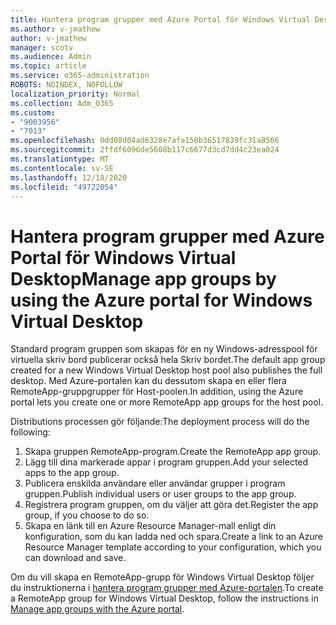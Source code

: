 ```yaml
---
title: Hantera program grupper med Azure Portal för Windows Virtual Desktop
ms.author: v-jmathew
author: v-jmathew
manager: scotv
ms.audience: Admin
ms.topic: article
ms.service: o365-administration
ROBOTS: NOINDEX, NOFOLLOW
localization_priority: Normal
ms.collection: Adm_O365
ms.custom:
- "9003956"
- "7013"
ms.openlocfilehash: 0dd08d04ad6328e7afa158b36517839fc31a8566
ms.sourcegitcommit: 2ffdf6096de5608b117c6677d3cd7dd4c23ea024
ms.translationtype: MT
ms.contentlocale: sv-SE
ms.lasthandoff: 12/18/2020
ms.locfileid: "49722054"
---
```

# <a name="manage-app-groups-by-using-the-azure-portal-for-windows-virtual-desktop"></a><span data-ttu-id="10993-102">Hantera program grupper med Azure Portal för Windows Virtual Desktop</span><span class="sxs-lookup"><span data-stu-id="10993-102">Manage app groups by using the Azure portal for Windows Virtual Desktop</span></span>

<span data-ttu-id="10993-103">Standard program gruppen som skapas för en ny Windows-adresspool för virtuella skriv bord publicerar också hela Skriv bordet.</span><span class="sxs-lookup"><span data-stu-id="10993-103">The default app group created for a new Windows Virtual Desktop host pool also publishes the full desktop.</span></span> <span data-ttu-id="10993-104">Med Azure-portalen kan du dessutom skapa en eller flera RemoteApp-gruppgrupper för Host-poolen.</span><span class="sxs-lookup"><span data-stu-id="10993-104">In addition, using the Azure portal lets you create one or more RemoteApp app groups for the host pool.</span></span>

<span data-ttu-id="10993-105">Distributions processen gör följande:</span><span class="sxs-lookup"><span data-stu-id="10993-105">The deployment process will do the following:</span></span>

1. <span data-ttu-id="10993-106">Skapa gruppen RemoteApp-program.</span><span class="sxs-lookup"><span data-stu-id="10993-106">Create the RemoteApp app group.</span></span>
2. <span data-ttu-id="10993-107">Lägg till dina markerade appar i program gruppen.</span><span class="sxs-lookup"><span data-stu-id="10993-107">Add your selected apps to the app group.</span></span>
3. <span data-ttu-id="10993-108">Publicera enskilda användare eller användar grupper i program gruppen.</span><span class="sxs-lookup"><span data-stu-id="10993-108">Publish individual users or user groups to the app group.</span></span>
4. <span data-ttu-id="10993-109">Registrera program gruppen, om du väljer att göra det.</span><span class="sxs-lookup"><span data-stu-id="10993-109">Register the app group, if you choose to do so.</span></span>
5. <span data-ttu-id="10993-110">Skapa en länk till en Azure Resource Manager-mall enligt din konfiguration, som du kan ladda ned och spara.</span><span class="sxs-lookup"><span data-stu-id="10993-110">Create a link to an Azure Resource Manager template according to your configuration, which you can download and save.</span></span>

<span data-ttu-id="10993-111">Om du vill skapa en RemoteApp-grupp för Windows Virtual Desktop följer du instruktionerna i [hantera program grupper med Azure-portalen](https://go.microsoft.com/fwlink/?linkid=2129550).</span><span class="sxs-lookup"><span data-stu-id="10993-111">To create a RemoteApp group for Windows Virtual Desktop, follow the instructions in [Manage app groups with the Azure portal](https://go.microsoft.com/fwlink/?linkid=2129550).</span></span>
